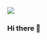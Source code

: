 <img src="https://capsule-render.vercel.app/api?type=waving&color=gradient&height=250&section=header&text=Welcome!🙌&fontSize=60&fontAlign=75&desc=I'm%20Seokyung,%20FE%20Engineer👩🏻‍💻&descSize=35&descAlign=75" />

### Hi there 👋

<!--
**Seokyung/Seokyung** is a ✨ _special_ ✨ repository because its `README.md` (this file) appears on your GitHub profile.

Here are some ideas to get you started:

- 🔭 I’m currently working on ...
- 🌱 I’m currently learning ...
- 👯 I’m looking to collaborate on ...
- 🤔 I’m looking for help with ...
- 💬 Ask me about ...
- 📫 How to reach me: ...
- 😄 Pronouns: ...
- ⚡ Fun fact: ...
-->
